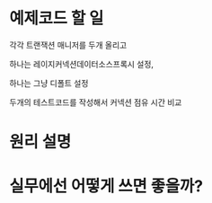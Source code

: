 # 예제코드 할 일
각각 트랜잭션 매니저를 두개 올리고

하나는 레이지커넥션데이터소스프록시 설정,

하나는 그냥 디폴트 설정


두개의 테스트코드를 작성해서
커넥션 점유 시간 비교


# 원리 설명


# 실무에선 어떻게 쓰면 좋을까?

 